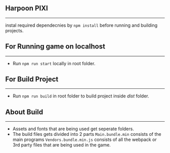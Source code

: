 ## Harpoon PIXI
***
 instal required dependecnies by `npm install` before running and building projects.

## For Running game on localhost
***
 * Run `npm run start` locally in root folder.
 
## For Build Project 
***
 * Run `npm run build` in root folder to build project inside *dist* folder.
 
## About Build
***
 * Assets and fonts that are being used get seperate folders.
  * The build files gets divided into 2 parts  `Main.bundle.min` consists of the main programs `Vendors.bundle.min.js`  consists of all the webpack or 3rd party files that are being used in the game.
